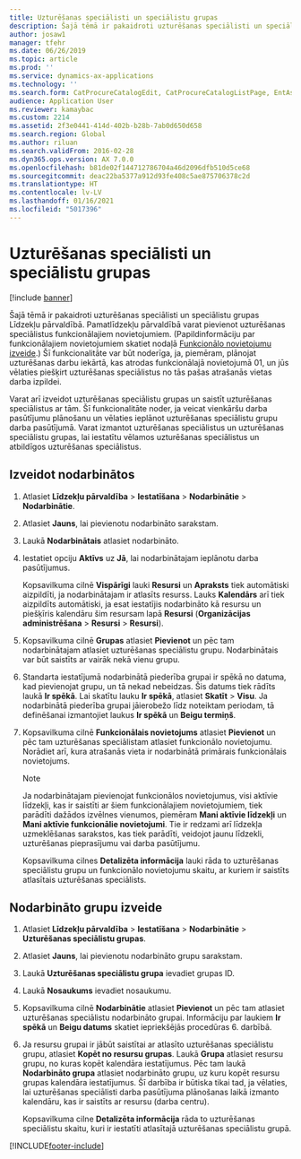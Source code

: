 ```yaml
---
title: Uzturēšanas speciālisti un speciālistu grupas
description: Šajā tēmā ir pakaidroti uzturēšanas speciālisti un speciālistu grupas Līdzekļu pārvaldībā.
author: josaw1
manager: tfehr
ms.date: 06/26/2019
ms.topic: article
ms.prod: ''
ms.service: dynamics-ax-applications
ms.technology: ''
ms.search.form: CatProcureCatalogEdit, CatProcureCatalogListPage, EntAssetWorkerGroupCopyFromResourceGroup, EntAssetWorkerGroup
audience: Application User
ms.reviewer: kamaybac
ms.custom: 2214
ms.assetid: 2f3e0441-414d-402b-b28b-7ab0d650d658
ms.search.region: Global
ms.author: riluan
ms.search.validFrom: 2016-02-28
ms.dyn365.ops.version: AX 7.0.0
ms.openlocfilehash: b81de02f144712786704a46d2096dfb510d5ce68
ms.sourcegitcommit: deac22ba5377a912d93fe408c5ae875706378c2d
ms.translationtype: HT
ms.contentlocale: lv-LV
ms.lasthandoff: 01/16/2021
ms.locfileid: "5017396"
---
```

# <a name="maintenance-workers-and-worker-groups"></a>Uzturēšanas speciālisti un speciālistu grupas

[!include [banner](../../includes/banner.md)]

 

Šajā tēmā ir pakaidroti uzturēšanas speciālisti un speciālistu grupas Līdzekļu pārvaldībā. Pamatlīdzekļu pārvaldībā varat pievienot uzturēšanas speciālistus funkcionālajiem novietojumiem. (Papildinformāciju par funkcionālajiem novietojumiem skatiet nodaļā [Funkcionālo novietojumu izveide](../functional-locations/create-functional-locations.md).) Šī funkcionalitāte var būt noderīga, ja, piemēram, plānojat uzturēšanas darbu iekārtā, kas atrodas funkcionālajā novietojumā 01, un jūs vēlaties piešķirt uzturēšanas speciālistus no tās pašas atrašanās vietas darba izpildei.

Varat arī izveidot uzturēšanas speciālistu grupas un saistīt uzturēšanas speciālistus ar tām. Šī funkcionalitāte noder, ja veicat vienkāršu darba pasūtījumu plānošanu un vēlaties ieplānot uzturēšanas speciālistu grupu darba pasūtījumā. Varat izmantot uzturēšanas speciālistus un uzturēšanas speciālistu grupas, lai iestatītu vēlamos uzturēšanas speciālistus un atbildīgos uzturēšanas speciālistus. 


## <a name="create-workers"></a>Izveidot nodarbinātos

1. Atlasiet **Līdzekļu pārvaldība** \> **Iestatīšana** \> **Nodarbinātie** \> **Nodarbinātie**.
2. Atlasiet **Jauns**, lai pievienotu nodarbināto sarakstam.
3. Laukā **Nodarbinātais** atlasiet nodarbināto.
4. Iestatiet opciju **Aktīvs** uz **Jā**, lai nodarbinātajam ieplānotu darba pasūtījumus.

    Kopsavilkuma cilnē **Vispārīgi** lauki **Resursi** un **Apraksts** tiek automātiski aizpildīti, ja nodarbinātajam ir atlasīts resurss. Lauks **Kalendārs** arī tiek aizpildīts automātiski, ja esat iestatījis nodarbināto kā resursu un piešķīris kalendāru šim resursam lapā **Resursi** (**Organizācijas administrēšana** \> **Resursi** \> **Resursi**).

5. Kopsavilkuma cilnē **Grupas** atlasiet **Pievienot** un pēc tam nodarbinātajam atlasiet uzturēšanas speciālistu grupu. Nodarbinātais var būt saistīts ar vairāk nekā vienu grupu.
6. Standarta iestatījumā nodarbinātā piederība grupai ir spēkā no datuma, kad pievienojat grupu, un tā nekad nebeidzas. Šis datums tiek rādīts laukā **Ir spēkā**. Lai skatītu lauku **Ir spēkā**, atlasiet **Skatīt** \> **Visu**. Ja nodarbinātā piederība grupai jāierobežo līdz noteiktam periodam, tā definēšanai izmantojiet laukus **Ir spēkā** un **Beigu termiņš**.
7. Kopsavilkuma cilnē **Funkcionālais novietojums** atlasiet **Pievienot** un pēc tam uzturēšanas speciālistam atlasiet funkcionālo novietojumu. Norādiet arī, kura atrašanās vieta ir nodarbinātā primārais funkcionālais novietojums.

    > [!NOTE]
    > Ja nodarbinātajam pievienojat funkcionālos novietojumus, visi aktīvie līdzekļi, kas ir saistīti ar šiem funkcionālajiem novietojumiem, tiek parādīti dažādos izvēlnes vienumos, piemēram **Mani aktīvie līdzekļi** un **Mani aktīvie funkcionālie novietojumi**. Tie ir redzami arī līdzekļa uzmeklēšanas sarakstos, kas tiek parādīti, veidojot jaunu līdzekli, uzturēšanas pieprasījumu vai darba pasūtījumu.

    Kopsavilkuma cilnes **Detalizēta informācija** lauki rāda to uzturēšanas speciālistu grupu un funkcionālo novietojumu skaitu, ar kuriem ir saistīts atlasītais uzturēšanas speciālists.

## <a name="create-worker-groups"></a>Nodarbināto grupu izveide

1. Atlasiet **Līdzekļu pārvaldība** \> **Iestatīšana** \> **Nodarbinātie** \> **Uzturēšanas speciālistu grupas**.
2. Atlasiet **Jauns**, lai pievienotu nodarbināto grupu sarakstam.
3. Laukā **Uzturēšanas speciālistu grupa** ievadiet grupas ID.
4. Laukā **Nosaukums** ievadiet nosaukumu.
5. Kopsavilkuma cilnē **Nodarbinātie** atlasiet **Pievienot** un pēc tam atlasiet uzturēšanas speciālistu nodarbināto grupai. Informāciju par laukiem **Ir spēkā** un **Beigu datums** skatiet iepriekšējās procedūras 6. darbībā.
6. Ja resursu grupai ir jābūt saistītai ar atlasīto uzturēšanas speciālistu grupu, atlasiet **Kopēt no resursu grupas**. Laukā **Grupa** atlasiet resursu grupu, no kuras kopēt kalendāra iestatījumus. Pēc tam laukā **Nodarbināto grupa** atlasiet nodarbināto grupu, uz kuru kopēt resursu grupas kalendāra iestatījumus. Šī darbība ir būtiska tikai tad, ja vēlaties, lai uzturēšanas speciālisti darba pasūtījuma plānošanas laikā izmanto kalendāru, kas ir saistīts ar resursu (darba centru).

    Kopsavilkuma cilne **Detalizēta informācija** rāda to uzturēšanas speciālistu skaitu, kuri ir iestatīti atlasītajā uzturēšanas speciālistu grupā.


[!INCLUDE[footer-include](../../../includes/footer-banner.md)]